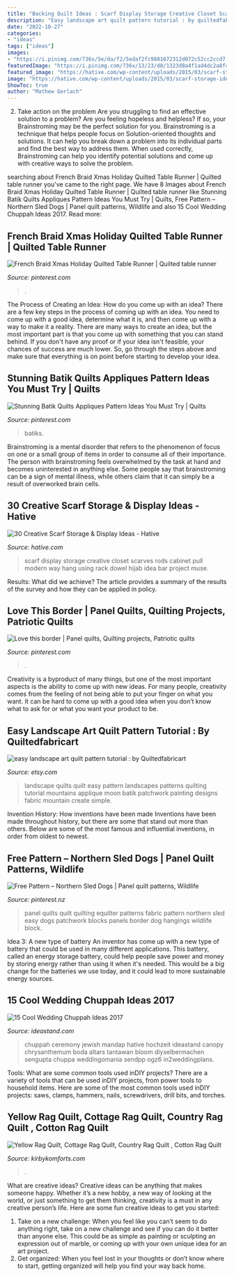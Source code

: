 ```yaml
---
title: "Backing Quilt Ideas : Scarf Display Storage Creative Closet Scarves Rods Cabinet Pull Modern Way Hang Using Rack Dowel Hijab Idea Bar Project Muse"
description: "Easy landscape art quilt pattern tutorial : by quiltedfabricart"
date: "2022-10-27"
categories:
- "ideas"
tags: ["ideas"]
images:
- "https://i.pinimg.com/736x/5e/da/f2/5edaf2fc9801672312d072c52cc2ccd7.jpg"
featuredImage: "https://i.pinimg.com/736x/13/23/d8/1323d8a4f1ad4dc2a8f42bc8dea51b4c.jpg"
featured_image: "https://hative.com/wp-content/uploads/2015/03/scarf-storage-ideas/22-creative-scarf-storage-and-display-ideas.jpg"
image: "https://hative.com/wp-content/uploads/2015/03/scarf-storage-ideas/22-creative-scarf-storage-and-display-ideas.jpg"
ShowToc: true
author: "Mathew Gerlach"
---
```



2. Take action on the problem
Are you struggling to find an effective solution to a problem? Are you feeling hopeless and helpless? If so, your Brainstroming may be the perfect solution for you. Brainstroming is a technique that helps people focus on Solution-oriented thoughts and solutions. It can help you break down a problem into its individual parts and find the best way to address them. When used correctly, Brainstroming can help you identify potential solutions and come up with creative ways to solve the problem.

	

		
searching about French Braid Xmas Holiday Quilted Table Runner | Quilted table runner you've came to the right page. We have 8 Images about French Braid Xmas Holiday Quilted Table Runner | Quilted table runner like Stunning Batik Quilts Appliques Pattern Ideas You Must Try | Quilts, Free Pattern – Northern Sled Dogs | Panel quilt patterns, Wildlife and also 15 Cool Wedding Chuppah Ideas 2017. Read more:
		
    
## French Braid Xmas Holiday Quilted Table Runner | Quilted Table Runner

<img loading=lazy src="https://i.pinimg.com/736x/be/f2/89/bef289ab6aefbbb87764eefaad062629.jpg" onerror="this.onerror=null;this.src='https://tse2.mm.bing.net/th?id=OIP.MT3UKnhKwDQNhKZdIlNbuwHaKu&amp;pid=15.1';" alt="French Braid Xmas Holiday Quilted Table Runner | Quilted table runner">

_Source: pinterest.com_

>. 

	

The Process of Creating an Idea: How do you come up with an idea?
There are a few key steps in the process of coming up with an idea. You need to come up with a good idea, determine what it is, and then come up with a way to make it a reality. There are many ways to create an idea, but the most important part is that you come up with something that you can stand behind. If you don't have any proof or if your idea isn't feasible, your chances of success are much lower. So, go through the steps above and make sure that everything is on point before starting to develop your idea.

    
## Stunning Batik Quilts Appliques Pattern Ideas You Must Try | Quilts

<img loading=lazy src="https://i.pinimg.com/736x/5e/da/f2/5edaf2fc9801672312d072c52cc2ccd7.jpg" onerror="this.onerror=null;this.src='https://tse1.mm.bing.net/th?id=OIP.1KT0raj8UeqTDIui3rlpDgHaLK&amp;pid=15.1';" alt="Stunning Batik Quilts Appliques Pattern Ideas You Must Try | Quilts">

_Source: pinterest.com_

>batiks. 

	

Brainstroming is a mental disorder that refers to the phenomenon of focus on one or a small group of items in order to consume all of their importance. The person with brainstroming feels overwhelmed by the task at hand and becomes uninterested in anything else. Some people say that brainstroming can be a sign of mental illness, while others claim that it can simply be a result of overworked brain cells.

    
## 30 Creative Scarf Storage &amp; Display Ideas - Hative

<img loading=lazy src="https://hative.com/wp-content/uploads/2015/03/scarf-storage-ideas/22-creative-scarf-storage-and-display-ideas.jpg" onerror="this.onerror=null;this.src='https://tse3.mm.bing.net/th?id=OIP.0ImfrkyXxX1z0jJL7FmPOQHaLF&amp;pid=15.1';" alt="30 Creative Scarf Storage &amp; Display Ideas - Hative">

_Source: hative.com_

>scarf display storage creative closet scarves rods cabinet pull modern way hang using rack dowel hijab idea bar project muse. 

	

Results: What did we achieve?
The article provides a summary of the results of the survey and how they can be applied in policy.

    
## Love This Border | Panel Quilts, Quilting Projects, Patriotic Quilts

<img loading=lazy src="https://i.pinimg.com/736x/dd/9e/26/dd9e268ffd9505ee43e3523d3ff5d050.jpg" onerror="this.onerror=null;this.src='https://tse2.mm.bing.net/th?id=OIP.9CO06wjVtmbBJItEipniBAHaJ7&amp;pid=15.1';" alt="Love this border | Panel quilts, Quilting projects, Patriotic quilts">

_Source: pinterest.com_

>. 

	

Creativity is a byproduct of many things, but one of the most important aspects is the ability to come up with new ideas. For many people, creativity comes from the feeling of not being able to put your finger on what you want. It can be hard to come up with a good idea when you don’t know what to ask for or what you want your product to be.

    
## Easy Landscape Art Quilt Pattern Tutorial : By Quiltedfabricart

<img loading=lazy src="http://img0.etsystatic.com/000/0/5903934/il_570xN.295133790.jpg" onerror="this.onerror=null;this.src='https://tse3.mm.bing.net/th?id=OIP.R5I75g3ZaN8WoRqq1CT5QgHaJ4&amp;pid=15.1';" alt="easy landscape art quilt pattern tutorial : by Quiltedfabricart">

_Source: etsy.com_

>landscape quilts quilt easy pattern landscapes patterns quilting tutorial mountains applique moon batik patchwork painting designs fabric mountain create simple. 

	

Invention History: How inventions have been made
Inventions have been made throughout history, but there are some that stand out more than others. Below are some of the most famous and influential inventions, in order from oldest to newest.

    
## Free Pattern – Northern Sled Dogs | Panel Quilt Patterns, Wildlife

<img loading=lazy src="https://i.pinimg.com/736x/13/23/d8/1323d8a4f1ad4dc2a8f42bc8dea51b4c.jpg" onerror="this.onerror=null;this.src='https://tse3.mm.bing.net/th?id=OIP._OGDRt--nIepNurmRbENLgHaK4&amp;pid=15.1';" alt="Free Pattern – Northern Sled Dogs | Panel quilt patterns, Wildlife">

_Source: pinterest.nz_

>panel quilts quilt quilting equilter patterns fabric pattern northern sled easy dogs patchwork blocks panels border dog hangings wildlife block. 

	

Idea 3: A new type of battery
An inventor has come up with a new type of battery that could be used in many different applications. This battery, called an energy storage battery, could help people save power and money by storing energy rather than using it when it's needed. This would be a big change for the batteries we use today, and it could lead to more sustainable energy sources.

    
## 15 Cool Wedding Chuppah Ideas 2017

<img loading=lazy src="https://ideastand.com/wp-content/uploads/2015/09/1-romantic-wedding-chuppah.jpg" onerror="this.onerror=null;this.src='https://tse4.mm.bing.net/th?id=OIP.65hLccJK56xHbWVF4Y1b0QHaJ4&amp;pid=15.1';" alt="15 Cool Wedding Chuppah Ideas 2017">

_Source: ideastand.com_

>chuppah ceremony jewish mandap hative hochzeit ideastand canopy chrysanthemum boda altars tantawan bloom diyselbermachen sengupta chuppa weddingomania sendpp ogz6 in2weddingplans. 

	

Tools: What are some common tools used inDIY projects?
There are a variety of tools that can be used inDIY projects, from power tools to household items. Here are some of the most common tools used inDIY projects: saws, clamps, hammers, nails, screwdrivers, drill bits, and torches.

    
## Yellow Rag Quilt, Cottage Rag Quilt, Country Rag Quilt , Cotton Rag Quilt

<img loading=lazy src="https://i.etsystatic.com/12182745/r/il/1cbac0/2495279812/il_fullxfull.2495279812_79kc.jpg" onerror="this.onerror=null;this.src='https://tse1.mm.bing.net/th?id=OIP.p_BROPHYch1KTqFh1v11MwHaJ4&amp;pid=15.1';" alt="Yellow Rag Quilt, Cottage Rag Quilt, Country Rag Quilt , Cotton Rag Quilt">

_Source: kirbykomforts.com_

>. 

	

What are creative ideas?
Creative ideas can be anything that makes someone happy. Whether it’s a new hobby, a new way of looking at the world, or just something to get them thinking, creativity is a must in any creative person’s life. Here are some fun creative ideas to get you started: 
1. Take on a new challenge: When you feel like you can’t seem to do anything right, take on a new challenge and see if you can do it better than anyone else. This could be as simple as painting or sculpting an expression out of marble, or coming up with your own unique idea for an art project. 
2. Get organized: When you feel lost in your thoughts or don’t know where to start, getting organized will help you find your way back home.

